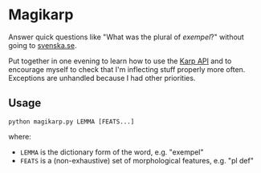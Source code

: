 # Magikarp
Answer quick questions like "What was the plural of _exempel_?" without going to [svenska.se](https://svenska.se).

Put together in one evening to learn how to use the [Karp API](https://spraakbanken4.it.gu.se/karp/v7/) and to encourage myself to check that I'm inflecting stuff properly more often.
Exceptions are unhandled because I had other priorities. 

## Usage

```
python magikarp.py LEMMA [FEATS...]
```

where:

- `LEMMA` is the dictionary form of the word, e.g. "exempel"
- `FEATS` is a (non-exhaustive) set of morphological features, e.g. "pl def"
